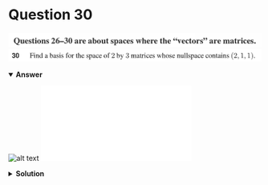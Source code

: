 # Question 30
![alt text](../ques-ref-26-30.png)
![alt text](q30.png)

<details open>
<summary><b>Answer</b></summary>

![alt text](a30.svg)
![alt text](a30.py)
</details>

<details>
<summary><b>Solution</b></summary>

![alt text](s30.png)
</details>
